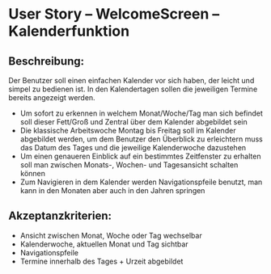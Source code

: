 ﻿# User Story – WelcomeScreen – Kalenderfunktion

## Beschreibung:
Der Benutzer soll einen einfachen Kalender vor sich haben, der leicht und simpel zu bedienen ist. 
In den Kalendertagen sollen die jeweiligen Termine bereits angezeigt werden.

- Um sofort zu erkennen in welchem Monat/Woche/Tag man sich befindet soll dieser Fett/Groß und Zentral über dem Kalender abgebildet sein
- Die klassische Arbeitswoche Montag bis Freitag soll im Kalender abgebildet werden, um dem Benutzer den Überblick zu erleichtern muss das Datum des Tages und die jeweilige Kalenderwoche dazustehen
- Um einen genaueren Einblick auf ein bestimmtes Zeitfenster zu erhalten soll man zwischen Monats-, Wochen- und Tagesansicht schalten können
- Zum Navigieren in dem Kalender werden Navigationspfeile benutzt, man kann in den Monaten aber auch in den Jahren springen

## Akzeptanzkriterien:

- Ansicht zwischen Monat, Woche oder Tag wechselbar
- Kalenderwoche, aktuellen Monat und Tag sichtbar
- Navigationspfeile
- Termine innerhalb des Tages + Urzeit abgebildet
